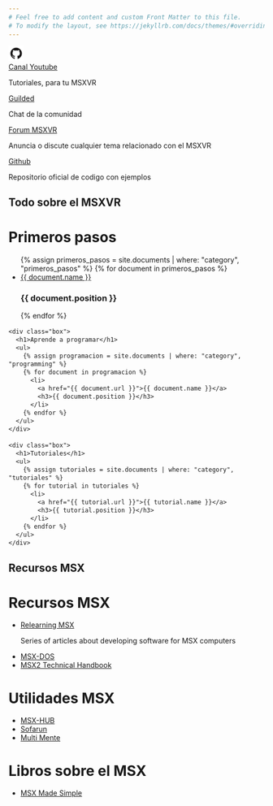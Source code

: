 ```yaml
---
# Feel free to add content and custom Front Matter to this file.
# To modify the layout, see https://jekyllrb.com/docs/themes/#overriding-theme-defaults
---
```

<div class="section">
  <div class="row">
    <div class="box-links">
      <div>
        <img width="30px" src="assets/img/github.png">
      </div>
      <div>
        <a href="https://www.youtube.com/c/MSXVRComputer">Canal Youtube</a>
        <p>Tutoriales, para tu MSXVR</p>
      </div>
    </div>
    <div class="box-links">
      <a href="https://www.guilded.gg/i/pPAaqQaE">Guilded</a>
      <p>Chat de la comunidad</p>
    </div>
    <div class="box-links">
      <a href="http://msxvr.es/doc/forum/">Forum MSXVR</a>
      <p>Anuncia o discute cualquier tema relacionado con el MSXVR</p>
    </div>
    <div class="box-links">
      <a href="https://github.com/msxvr">Github</a>
      <p>Repositorio oficial de codigo con ejemplos</p>
    </div>
  </div>
</div>

<div class="section">
  <div class="section-header">
    <h2>Todo sobre el MSXVR</h2>
  </div>
  <div class="row">
    <div class="box">
      <h1>Primeros pasos</h1>
      <ul>
      {% assign primeros_pasos = site.documents | where: "category", "primeros_pasos" %}
        {% for document in primeros_pasos %}
          <li>
            <a href="{{ document.url }}">{{ document.name }}</a>
            <h3>{{ document.position }}</h3>
          </li>
        {% endfor %}
      </ul>
    </div>

    <div class="box">
      <h1>Aprende a programar</h1>
      <ul>
        {% assign programacion = site.documents | where: "category", "programming" %}
        {% for document in programacion %}
          <li>
            <a href="{{ document.url }}">{{ document.name }}</a>
            <h3>{{ document.position }}</h3>
          </li>
        {% endfor %}
      </ul>
    </div>

    <div class="box">
      <h1>Tutoriales</h1>
      <ul>
        {% assign tutoriales = site.documents | where: "category", "tutoriales" %}
        {% for tutorial in tutoriales %}
          <li>
            <a href="{{ tutorial.url }}">{{ tutorial.name }}</a>
            <h3>{{ tutorial.position }}</h3>
          </li>
        {% endfor %}
      </ul>
    </div>
  </div>
</div>

<div class="section">
  <div class="section-header">
   <h2>Recursos MSX</h2>
  </div>
  <div class="row">
    <div class="box">
      <h1>Recursos MSX</h1>
      <ul>
          <li>
            <a href="http://www.lavandeira.net/relearning-msx/">Relearning MSX</a>
            <p>Series of articles about developing software for MSX computers</p>
          </li>
          <li>
            <a href="https://books.google.com/books/about/MSX_Made_Simple.html?id=Qo-GDAAAQBAJ">MSX-DOS</a>
          </li>
          <li>
            <a href="https://konamiman.github.io/MSX2-Technical-Handbook/">MSX2 Technical Handbook</a>
          </li>
      </ul>
    </div>
      <div class="box">
      <h1>Utilidades MSX</h1>
      <ul>
          <li>
            <a href="https://books.google.com/books/about/MSX_Made_Simple.html?id=Qo-GDAAAQBAJ">MSX-HUB</a>
          </li>
          <li>
            <a href="https://www.louthrax.net/mgr/">Sofarun</a>
          </li>
          <li>
            <a href="https://www.msx.org/wiki/MultiMente">Multi Mente</a>
          </li>
      </ul>
    </div>
    <div class="box">
      <h1>Libros sobre el MSX</h1>
      <ul>
          <li>
            <a href="https://books.google.com/books/about/MSX_Made_Simple.html?id=Qo-GDAAAQBAJ">MSX Made Simple</a>
          </li>
      </ul>
    </div>
  </div>
</div>